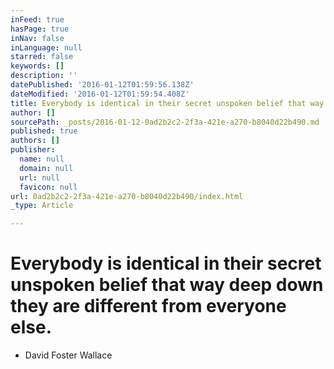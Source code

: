 ```yaml
---
inFeed: true
hasPage: true
inNav: false
inLanguage: null
starred: false
keywords: []
description: ''
datePublished: '2016-01-12T01:59:56.138Z'
dateModified: '2016-01-12T01:59:54.408Z'
title: Everybody is identical in their secret unspoken belief that way deep down they are different from everyone else.
author: []
sourcePath: _posts/2016-01-12-0ad2b2c2-2f3a-421e-a270-b8040d22b490.md
published: true
authors: []
publisher:
  name: null
  domain: null
  url: null
  favicon: null
url: 0ad2b2c2-2f3a-421e-a270-b8040d22b490/index.html
_type: Article

---
```

# Everybody is identical in their secret unspoken belief that way deep down they are different from everyone else.

- David Foster Wallace